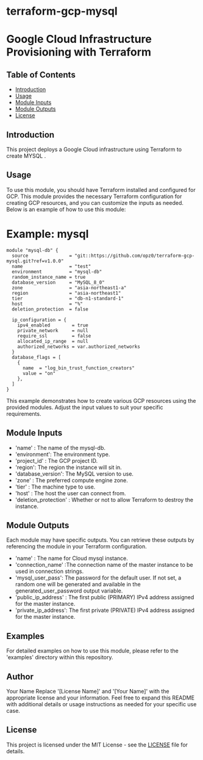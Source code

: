 # terraform-gcp-mysql
# Google Cloud Infrastructure Provisioning with Terraform
## Table of Contents

- [Introduction](#introduction)
- [Usage](#usage)
- [Module Inputs](#module-inputs)
- [Module Outputs](#module-outputs)
- [License](#license)

## Introduction
This project deploys a Google Cloud infrastructure using Terraform to create MYSQL .
## Usage
To use this module, you should have Terraform installed and configured for GCP. This module provides the necessary Terraform configuration for creating GCP resources, and you can customize the inputs as needed. Below is an example of how to use this module:
# Example: mysql
```hcl
module "mysql-db" {
  source               = "git::https://github.com/opz0/terraform-gcp-mysql.git?ref=v1.0.0"
  name                 = "test"
  environment          = "mysql-db"
  random_instance_name = true
  database_version     = "MySQL_8_0"
  zone                 = "asia-northeast1-a"
  region               = "asia-northeast1"
  tier                 = "db-n1-standard-1"
  host                 = "%"
  deletion_protection  = false

  ip_configuration = {
    ipv4_enabled        = true
    private_network     = null
    require_ssl         = false
    allocated_ip_range  = null
    authorized_networks = var.authorized_networks
  }
  database_flags = [
    {
      name  = "log_bin_trust_function_creators"
      value = "on"
    },
  ]
}
```
This example demonstrates how to create various GCP resources using the provided modules. Adjust the input values to suit your specific requirements.

## Module Inputs

- 'name'  : The name of the mysql-db.
- 'environment': The environment type.
- 'project_id' : The GCP project ID.
- 'region': The region the instance will sit in.
- 'database_version': The MySQL version to use.
- 'zone' : The preferred compute engine zone.
- 'tier' : The machine type to use.
- 'host' : The host the user can connect from.
- 'deletion_protection' :  Whether or not to allow Terraform to destroy the instance.

## Module Outputs
Each module may have specific outputs. You can retrieve these outputs by referencing the module in your Terraform configuration.

- 'name' : The name for Cloud mysql instance.
- 'connection_name' :The connection name of the master instance to be used in connection strings.
- 'mysql_user_pass': The password for the default user. If not set, a random one will be generated and available in the generated_user_password output variable.
- 'public_ip_address' : The first public (PRIMARY) IPv4 address assigned for the master instance.
- 'private_ip_address': The first private (PRIVATE) IPv4 address assigned for the master instance.

## Examples
For detailed examples on how to use this module, please refer to the 'examples' directory within this repository.

## Author
Your Name Replace '[License Name]' and '[Your Name]' with the appropriate license and your information. Feel free to expand this README with additional details or usage instructions as needed for your specific use case.

## License
This project is licensed under the MIT License - see the [LICENSE](https://github.com/opz0/terraform-gcp-mysql/blob/master/LICENSE) file for details.
